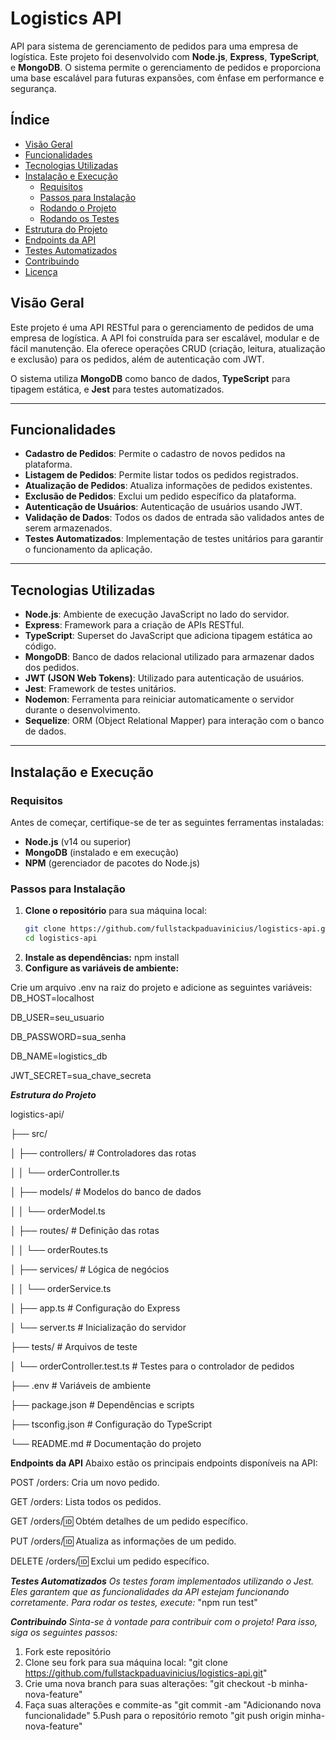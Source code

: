 # Logistics API

API para sistema de gerenciamento de pedidos para uma empresa de logística. Este projeto foi desenvolvido com **Node.js**, **Express**, **TypeScript**, e **MongoDB**. O sistema permite o gerenciamento de pedidos e proporciona uma base escalável para futuras expansões, com ênfase em performance e segurança.

## Índice

- [Visão Geral](#visão-geral)
- [Funcionalidades](#funcionalidades)
- [Tecnologias Utilizadas](#tecnologias-utilizadas)
- [Instalação e Execução](#instalação-e-execução)
  - [Requisitos](#requisitos)
  - [Passos para Instalação](#passos-para-instalação)
  - [Rodando o Projeto](#rodando-o-projeto)
  - [Rodando os Testes](#rodando-os-testes)
- [Estrutura do Projeto](#estrutura-do-projeto)
- [Endpoints da API](#endpoints-da-api)
- [Testes Automatizados](#testes-automatizados)
- [Contribuindo](#contribuindo)
- [Licença](#licença)

## Visão Geral

Este projeto é uma API RESTful para o gerenciamento de pedidos de uma empresa de logística. A API foi construída para ser escalável, modular e de fácil manutenção. Ela oferece operações CRUD (criação, leitura, atualização e exclusão) para os pedidos, além de autenticação com JWT.

O sistema utiliza **MongoDB** como banco de dados, **TypeScript** para tipagem estática, e **Jest** para testes automatizados.

---

## Funcionalidades

- **Cadastro de Pedidos**: Permite o cadastro de novos pedidos na plataforma.
- **Listagem de Pedidos**: Permite listar todos os pedidos registrados.
- **Atualização de Pedidos**: Atualiza informações de pedidos existentes.
- **Exclusão de Pedidos**: Exclui um pedido específico da plataforma.
- **Autenticação de Usuários**: Autenticação de usuários usando JWT.
- **Validação de Dados**: Todos os dados de entrada são validados antes de serem armazenados.
- **Testes Automatizados**: Implementação de testes unitários para garantir o funcionamento da aplicação.

---

## Tecnologias Utilizadas

- **Node.js**: Ambiente de execução JavaScript no lado do servidor.
- **Express**: Framework para a criação de APIs RESTful.
- **TypeScript**: Superset do JavaScript que adiciona tipagem estática ao código.
- **MongoDB**: Banco de dados relacional utilizado para armazenar dados dos pedidos.
- **JWT (JSON Web Tokens)**: Utilizado para autenticação de usuários.
- **Jest**: Framework de testes unitários.
- **Nodemon**: Ferramenta para reiniciar automaticamente o servidor durante o desenvolvimento.
- **Sequelize**: ORM (Object Relational Mapper) para interação com o banco de dados.

---

## Instalação e Execução

### Requisitos

Antes de começar, certifique-se de ter as seguintes ferramentas instaladas:

- **Node.js** (v14 ou superior)
- **MongoDB** (instalado e em execução)
- **NPM** (gerenciador de pacotes do Node.js)

### Passos para Instalação

1. **Clone o repositório** para sua máquina local:
   ```bash
   git clone https://github.com/fullstackpaduavinicius/logistics-api.git
   cd logistics-api

2. **Instale as dependências:**
   npm install
3. **Configure as variáveis de ambiente:**

Crie um arquivo .env na raiz do projeto e adicione as seguintes variáveis:
DB_HOST=localhost

DB_USER=seu_usuario

DB_PASSWORD=sua_senha

DB_NAME=logistics_db

JWT_SECRET=sua_chave_secreta

***Estrutura do Projeto***

logistics-api/

├── src/

│   ├── controllers/             # Controladores das rotas

│   │   └── orderController.ts

│   ├── models/                  # Modelos do banco de dados

│   │   └── orderModel.ts

│   ├── routes/                  # Definição das rotas

│   │   └── orderRoutes.ts

│   ├── services/                # Lógica de negócios

│   │   └── orderService.ts

│   ├── app.ts                   # Configuração do Express

│   └── server.ts                # Inicialização do servidor

├── tests/                       # Arquivos de teste

│   └── orderController.test.ts  # Testes para o controlador de pedidos

├── .env                         # Variáveis de ambiente

├── package.json                 # Dependências e scripts

├── tsconfig.json                # Configuração do TypeScript

└── README.md                    # Documentação do projeto


**Endpoints da API**
Abaixo estão os principais endpoints disponíveis na API:

POST /orders: Cria um novo pedido.

GET /orders: Lista todos os pedidos.

GET /orders/:id: Obtém detalhes de um pedido específico.

PUT /orders/:id: Atualiza as informações de um pedido.

DELETE /orders/:id: Exclui um pedido específico.


***Testes Automatizados***
*Os testes foram implementados utilizando o Jest. Eles garantem que as funcionalidades da API estejam funcionando corretamente.*
*Para rodar os testes, execute:*
"npm run test"


***Contribuindo***
*Sinta-se à vontade para contribuir com o projeto! Para isso, siga os seguintes passos:*
1. Fork este repositório
2. Clone seu fork para sua máquina local:
"git clone https://github.com/fullstackpaduavinicius/logistics-api.git"
3. Crie uma nova branch para suas alterações:
"git checkout -b minha-nova-feature"
4. Faça suas alterações e commite-as
"git commit -am "Adicionando nova funcionalidade"
5.Push para o repositório remoto
"git push origin minha-nova-feature"


